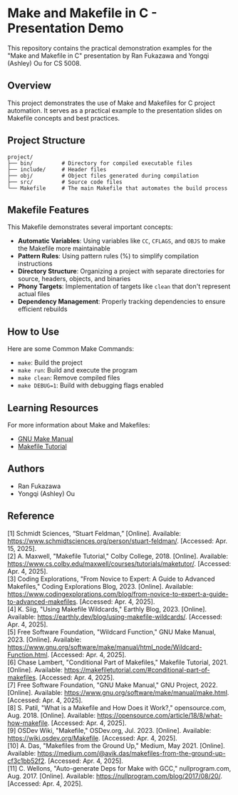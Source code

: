 # Make and Makefile in C - Presentation Demo

This repository contains the practical demonstration examples for the "Make and Makefile in C" presentation by Ran Fukazawa and Yongqi (Ashley) Ou for CS 5008.

## Overview

This project demonstrates the use of Make and Makefiles for C project automation. It serves as a practical example to the presentation slides on Makefile concepts and best practices.

## Project Structure

```
project/
├── bin/         # Directory for compiled executable files
├── include/     # Header files
├── obj/         # Object files generated during compilation
├── src/         # Source code files
└── Makefile     # The main Makefile that automates the build process
```

## Makefile Features

This Makefile demonstrates several important concepts:

- **Automatic Variables**: Using variables like `CC`, `CFLAGS`, and `OBJS` to make the Makefile more maintainable
- **Pattern Rules**: Using pattern rules (%) to simplify compilation instructions
- **Directory Structure**: Organizing a project with separate directories for source, headers, objects, and binaries
- **Phony Targets**: Implementation of targets like `clean` that don't represent actual files
- **Dependency Management**: Properly tracking dependencies to ensure efficient rebuilds

## How to Use

Here are some Common Make Commands:

- `make`: Build the project
- `make run`: Build and execute the program
- `make clean`: Remove compiled files
- `make DEBUG=1`: Build with debugging flags enabled

## Learning Resources

For more information about Make and Makefiles:

- [GNU Make Manual](https://www.gnu.org/software/make/manual/make.html)
- [Makefile Tutorial](https://makefiletutorial.com/)

## Authors

- Ran Fukazawa
- Yongqi (Ashley) Ou

## Reference

[1] Schmidt Sciences, “Stuart Feldman,” [Online]. Available: https://www.schmidtsciences.org/person/stuart-feldman/. [Accessed: Apr. 15, 2025].  
[2] A. Maxwell, "Makefile Tutorial," Colby College, 2018. [Online]. Available: https://www.cs.colby.edu/maxwell/courses/tutorials/maketutor/. [Accessed: Apr. 4, 2025].  
[3] Coding Explorations, "From Novice to Expert: A Guide to Advanced Makefiles," Coding Explorations Blog, 2023. [Online]. Available: https://www.codingexplorations.com/blog/from-novice-to-expert-a-guide-to-advanced-makefiles. [Accessed: Apr. 4, 2025].  
[4] K. Siig, "Using Makefile Wildcards," Earthly Blog, 2023. [Online]. Available: https://earthly.dev/blog/using-makefile-wildcards/. [Accessed: Apr. 4, 2025].  
[5] Free Software Foundation, "Wildcard Function," GNU Make Manual, 2023. [Online]. Available: https://www.gnu.org/software/make/manual/html_node/Wildcard-Function.html. [Accessed: Apr. 4, 2025].  
[6] Chase Lambert, "Conditional Part of Makefiles," Makefile Tutorial, 2021. [Online]. Available: https://makefiletutorial.com/#conditional-part-of-makefiles. [Accessed: Apr. 4, 2025].  
[7] Free Software Foundation, "GNU Make Manual," GNU Project, 2022. [Online]. Available: https://www.gnu.org/software/make/manual/make.html. [Accessed: Apr. 4, 2025].  
[8] S. Patil, "What is a Makefile and How Does it Work?," opensource.com, Aug. 2018. [Online]. Available: https://opensource.com/article/18/8/what-how-makefile. [Accessed: Apr. 4, 2025].  
[9] OSDev Wiki, "Makefile," OSDev.org, Jul. 2023. [Online]. Available: https://wiki.osdev.org/Makefile. [Accessed: Apr. 4, 2025].  
[10] A. Das, "Makefiles from the Ground Up," Medium, May 2021. [Online]. Available: https://medium.com/@avik.das/makefiles-from-the-ground-up-cf3c1bb52f2. [Accessed: Apr. 4, 2025].  
[11] C. Wellons, "Auto-generate Deps for Make with GCC," nullprogram.com, Aug. 2017. [Online]. Available: https://nullprogram.com/blog/2017/08/20/. [Accessed: Apr. 4, 2025].  
